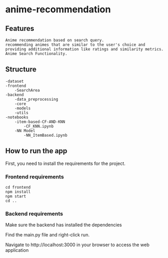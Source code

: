 # anime-recommendation

## Features
    Anime recommendation based on search query.
    recommending animes that are similar to the user's choice and providing additional information like ratings and similarity metrics.
    Anime Search Functionality.
## Structure

```
-dataset
-frontend
    -SearchArea
-backend
    -data_preprocessing
    -core
    -models
    -utils
-notebooks
    -item-based-CF-AND-KNN
        -CF_KNN.ipynb
    -NN Model
        -NN_ItemBased.ipynb
```


## How to run the app

First, you need to install the requirements for the project.

### Frontend requirements

```
cd frontend
npm install
npm start
cd ..
```


### Backend requirements
Make sure the backend has installed the dependencies

Find the main.py file and right-click run.

Navigate to http://localhost:3000 in your browser to access the web application

